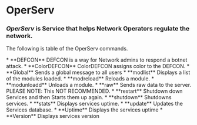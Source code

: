 # OperServ
### *OperServ* is Service that helps Network Operators regulate the network.
<p>The following is table of the OperServ commands.</p>
<table>
* **DEFCON** DEFCON is a way for Network admins to respond a botnet attack.
* **ColorDEFCON** ColorDEFCON assigns color to the DEFCON.
* **Global** Sends a global message to all users
* **modlist** Displays a list of the modules loaded.
* **modreload** Reloads a module.
* **modunloadd** Unloads a module.
* **raw** Sends raw data to the server. PLEASE NOTE: This NOT RECOMMENDED.
* **restart**  Shutdown down Services and then Starts them up again.
* **shutdown** Shutdowns services.
* **stats** Displays services uptime.
* **update** Updates the Services database. 
* **Uptime** Displays the services uptime
* **Version** Displays services version